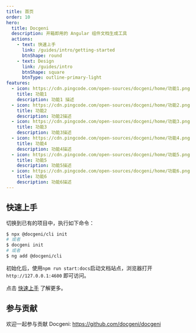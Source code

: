 ```yaml
---
title: 首页
order: 10
hero:
  title: Docgeni
  description: 开箱即用的 Angular 组件文档生成工具
  actions:
    - text: 快速上手
      link: /guides/intro/getting-started
      btnShape: round
    - text: Design
      link: /guides/intro
      btnShape: square
      btnType: outline-primary-light
features:
  - icon: https://cdn.pingcode.com/open-sources/docgeni/home/功能1.png
    title: 功能1
    description: 功能1 描述 
  - icon: https://cdn.pingcode.com/open-sources/docgeni/home/功能2.png
    title: 功能2
    description: 功能2描述
  - icon: https://cdn.pingcode.com/open-sources/docgeni/home/功能3.png
    title: 功能3 
    description: 功能3描述
  - icon: https://cdn.pingcode.com/open-sources/docgeni/home/功能4.png
    title: 功能4
    description: 功能4描述
  - icon: https://cdn.pingcode.com/open-sources/docgeni/home/功能5.png
    title: 功能5
    description: 功能5描述
  - icon: https://cdn.pingcode.com/open-sources/docgeni/home/功能6.png
    title: 功能6
    description: 功能6描述
---
```


 ## 快速上手

切换到已有的项目中，执行如下命令：

```bash
$ npx @docgeni/cli init
# 或者 
$ docgeni init 
# 或者
$ ng add @docgeni/cli
```
初始化后，使用`npm run start:docs`启动文档站点，浏览器打开`http://127.0.0.1:4600` 即可访问。

点击 [快速上手](https://docgeni.org/guides/intro/getting-started) 了解更多。

## 参与贡献
欢迎一起参与贡献 Docgeni: https://github.com/docgeni/docgeni


